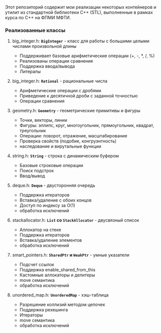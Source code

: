 Этот репозиторий содержит мои реализации некоторых контейнеров и утилит из стандартной библиотеки C++ (STL), выполненные в рамках курса по C++ на ФПМИ МФТИ.

### Реализованные классы
1. big_integer.h: **`BigInteger`** - класс для работы с большими целыми числами произвольной длины
   - Поддерживает базовые арифметические операции (+, -, *, /, %)
   - Реализованы операции сравнения
   - Поддержка ввода/вывода
   - Литералы

2. big_integer.h: **`Rational`** - рациональные числа
   - Арифметические операции с дробями
   - Приведение к десятичной дроби с заданной точностью
   - Операции сравнения
  
3. geometry.h: **`Geometry`** - геометрические примитивы и фигуры
   - Точки, векторы, линии
   - Фигуры: эллипс, круг, многоугольник, прямоугольник, квадрат, треугольник
   - Операции: поворот, отражение, масштабирование
   - Проверка свойств (подобие, конгруэнтность)
   - наследование и вирутальные функции
  
4. string.h: **`String`** - строка с динамическим буфером
   - Базовые строковые операции
   - Поиск подстрок
   - Ввод/вывод

5. deque.h: **`Deque`** - двусторонняя очередь
   - Поддержка итераторов
   - Вставка/удаление с обоих концов
   - Доступ по индексу за O(1)
   - обработка исключений

6. stackallocator.h: **`List` со `StackAllocator`** - двусвязный список
   - Аллокатор на стеке
   - Поддержка итераторов
   - Вставка/удаление элементов
   - обработка исключений

7. smart_pointers.h: **`SharedPtr` и `WeakPtr`** - умные указатели
   - Подсчет ссылок
   - Поддержка enable_shared_from_this
   - Кастомные аллокаторы и делитеры
   - move семантика
   - обработка исключений

8. unordered_map.h: **`UnorderedMap`** - хэш-таблица
   - Разрешение коллизий методом цепочек
   - Поддержка рехешинга
   - Итераторы
   - move семантика
   - обработка исключений
